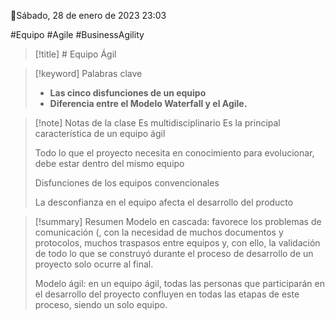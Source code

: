 📆Sábado, 28 de enero de 2023 23:03

#Equipo #Agile #BusinessAgility 
>[!title] # Equipo Ágil 

>[!keyword] Palabras clave
>- **Las cinco disfunciones de un equipo**
>- **Diferencia entre el Modelo Waterfall  y el Agile.**

>[!note] Notas de la clase 
>Es multidisciplinario
>Es la principal característica de un equipo ágil
>
>Todo lo que el proyecto necesita en conocimiento para evolucionar, debe estar 
>dentro del mismo equipo
>
>Disfunciones de los equipos convencionales
>
>La desconfianza en el equipo afecta el desarrollo del producto

>[!summary] Resumen
>Modelo en cascada: favorece los problemas de comunicación (, con la necesidad de 
>muchos documentos y protocolos, muchos traspasos entre equipos y, con ello, la 
>validación de todo lo que se construyó durante el proceso de desarrollo de un 
>proyecto solo ocurre al final.
>
>Modelo ágil: en un equipo ágil, todas las personas que participarán en el desarrollo 
>del proyecto confluyen en todas las etapas de este proceso, siendo un solo equipo.